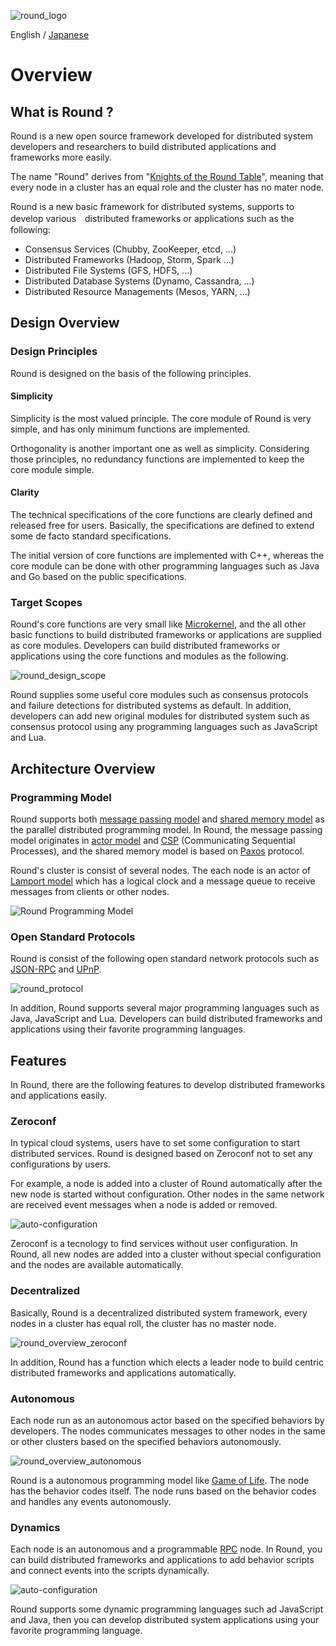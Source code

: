 ![round_logo](../img/round_logo.png)

English / [Japanese](round_overview_jp.md)

# Overview

## What is Round ?

Round is a new open source framework developed for distributed system developers and researchers to build distributed applications and frameworks more easily.

The name "Round" derives from "[Knights of the Round Table](http://en.wikipedia.org/wiki/Round_Table)", meaning that every node in a cluster has an equal role and the cluster has no mater node.

Round is a new basic framework for distributed systems, supports to develop various　distributed frameworks or applications such as the following:

- Consensus Services (Chubby, ZooKeeper, etcd, ...)
- Distributed Frameworks (Hadoop, Storm, Spark ...)
- Distributed File Systems (GFS, HDFS, ...)
- Distributed Database Systems (Dynamo, Cassandra, ...)
- Distributed Resource Managements (Mesos, YARN, ...)

## Design Overview

### Design Principles

Round is designed on the basis of the following principles.

#### Simplicity

Simplicity is the most valued principle. The core module of Round is very simple, and has only minimum functions are implemented.

Orthogonality is another important one as well as simplicity. Considering those principles, no redundancy functions are implemented to keep the core module simple.

#### Clarity

The technical specifications of the core functions are clearly defined and released free for users. Basically, the specifications are defined to extend some de facto standard specifications.

The initial version of core functions are implemented with C++, whereas the core module can be done with other programming languages such as Java and Go based on the public specifications.

### Target Scopes

Round's core functions are very small like [Microkernel](http://en.wikipedia.org/wiki/Microkernel), and the all other basic functions to build distributed frameworks or applications are supplied as core modules. Developers can build distributed frameworks or applications using the core functions and modules as the following.

![round_design_scope](img/round_design_scope.png)

Round supplies some useful core modules such as consensus protocols and failure detections for distributed systems as default. In addition, developers can add new original modules for distributed system such as consensus protocol using any programming languages such as JavaScript and Lua.

## Architecture Overview

### Programming Model

Round supports both [message passing model][msgp-model] and [shared memory model][shmem-model] as the parallel distributed programming model. In Round, the message passing model originates in [actor model][actor-model] and [CSP][csp-model] (Communicating Sequential Processes), and the shared memory model is based on [Paxos][paxos] protocol.

Round's cluster is consist of several nodes. The each node is an actor of [Lamport model][lamport-model] which has a logical clock and a message queue to receive messages from clients or other nodes.

![Round Programming Model](img/round_programming_model.png)

### Open Standard Protocols

Round is consist of the following open standard network protocols such as [JSON-RPC][json-rpc] and [UPnP][upnp-spec].

![round_protocol](./img/round_protocol.png)

In addition, Round supports several major programming languages such as Java, JavaScript and Lua. Developers can build distributed frameworks and applications using their favorite programming languages.

##  Features

In Round, there are the following features to develop distributed frameworks and applications easily.

### Zeroconf

In typical cloud systems, users have to set some configuration to start distributed services. Round is designed based on Zeroconf not to set any configurations by users.

For example, a node is added into a cluster of Round automatically after the new node is started without configuration. Other nodes in the same network are received event messages when a node is added or removed.

![auto-configuration](img/round_overview_autoconfig.png)

Zeroconf is a tecnology to find services without user configuration. In Round, all new nodes are added into a cluster without special configuration and the nodes are available automatically.

### Decentralized

Basically, Round is a decentralized distributed system framework,
every nodes in a cluster has equal roll, the cluster has no master node.

![round_overview_zeroconf](img/round_overview_decentralized.png)

In addition, Round has a function which elects a leader node to build centric distributed frameworks and applications automatically.

### Autonomous

Each node run as an autonomous actor based on the specified behaviors by developers. The nodes communicates messages to other nodes in the same or other clusters based on the specified behaviors autonomously.

![round_overview_autonomous](img/round_overview_autonomous.png)

Round is a autonomous programming model like [Game of Life][life-game]. The node has the behavior codes itself. The node runs based on the behavior codes and handles any events autonomously.

### Dynamics

Each node is an autonomous and a programmable [RPC][rpc] node.
In Round, you can build distributed frameworks and applications to add behavior scripts and connect events into the scripts dynamically.

![auto-configuration](img/round_overview_programming.png)

Round supports some dynamic programming languages such ad JavaScript and Java, then you can develop distributed system applications using your favorite programming language.

[actor-model]: http://en.wikipedia.org/wiki/Actor_model
[csp]: http://en.wikipedia.org/wiki/Communicating_sequential_processes
[df-prog]: http://en.wikipedia.org/wiki/Dataflow_programming
[upnp-spec]: http://upnp.org/sdcps-and-certification/standards/
[json-rpc]: http://www.jsonrpc.org/specification
[java]: https://java.com/
[js-spec]: http://www.ecma-international.org/publications/standards/Ecma-262.htm
[life-game]: http://en.wikipedia.org/wiki/Conway%27s_Game_of_Life
[rpc]: http://en.wikipedia.org/wiki/Remote_procedure_call
[lamport-model]: http://en.wikipedia.org/wiki/Lamport_timestamps
[parallel-model]: http://en.wikipedia.org/wiki/Parallel_programming_model
[msgp-model]: http://en.wikipedia.org/wiki/Message_passing
[shmem-model]: http://en.wikipedia.org/wiki/Shared_memory_(interprocess_communication) 
[csp-model]: http://en.wikipedia.org/wiki/Communicating_sequential_processes
[paxos]: http://research.microsoft.com/en-us/um/people/lamport/pubs/paxos-simple.pdf
